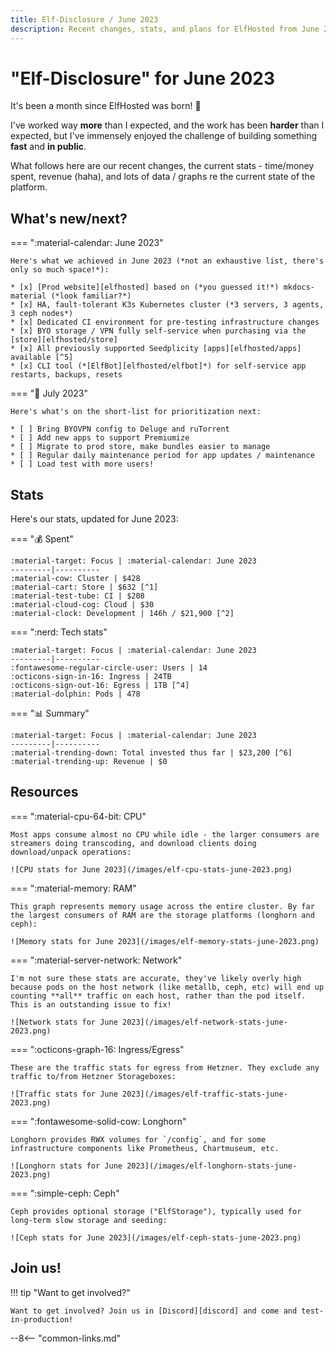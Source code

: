 ```yaml
---
title: Elf-Disclosure / June 2023
description: Recent changes, stats, and plans for ElfHosted from June 2023
---
```


# "Elf-Disclosure" for June 2023

It's been a month since ElfHosted was born! :baby:

I've worked way **more** than I expected, and the work has been **harder** than I expected, but I've immensely enjoyed the challenge of building something **fast** and **in public**.

What follows here are our recent changes, the current stats - time/money spent, revenue (haha), and lots of data / graphs re the current state of the platform.

<!-- more -->

## What's new/next?

=== ":material-calendar: June 2023"

    Here's what we achieved in June 2023 (*not an exhaustive list, there's only so much space!*):

    * [x] [Prod website][elfhosted] based on (*you guessed it!*) mkdocs-material (*look familiar?*)
    * [x] HA, fault-tolerant K3s Kubernetes cluster (*3 servers, 3 agents, 3 ceph nodes*)
    * [x] Dedicated CI environment for pre-testing infrastructure changes
    * [x] BYO storage / VPN fully self-service when purchasing via the [store][elfhosted/store]
    * [x] All previously supported Seedplicity [apps][elfhosted/apps] available [^5]
    * [x] CLI tool (*[ElfBot][elfhosted/elfbot]*) for self-service app restarts, backups, resets

=== ":dart: July 2023"

    Here's what's on the short-list for prioritization next:

    * [ ] Bring BYOVPN config to Deluge and ruTorrent
    * [ ] Add new apps to support Premiumize
    * [ ] Migrate to prod store, make bundles easier to manage
    * [ ] Regular daily maintenance period for app updates / maintenance
    * [ ] Load test with more users!

## Stats

Here's our stats, updated for June 2023:

=== ":moneybag: Spent"

    :material-target: Focus | :material-calendar: June 2023 
    ---------|----------
    :material-cow: Cluster | $428
    :material-cart: Store | $632 [^1]
    :material-test-tube: CI | $208 
    :material-cloud-cog: Cloud | $30 
    :material-clock: Development | 146h / $21,900 [^2]

=== ":nerd: Tech stats"

    :material-target: Focus | :material-calendar: June 2023 
    ---------|----------
    :fontawesome-regular-circle-user: Users | 14
    :octicons-sign-in-16: Ingress | 24TB
    :octicons-sign-out-16: Egress | 1TB [^4]
    :material-dolphin: Pods | 478

=== ":bar_chart: Summary"

    :material-target: Focus | :material-calendar: June 2023 
    ---------|---------- 
    :material-trending-down: Total invested thus far | $23,200 [^6]
    :material-trending-up: Revenue | $0 

## Resources

=== ":material-cpu-64-bit: CPU"

    Most apps consume almost no CPU while idle - the larger consumers are streamers doing transcoding, and download clients doing download/unpack operations:

    ![CPU stats for June 2023](/images/elf-cpu-stats-june-2023.png)

=== ":material-memory: RAM"

    This graph represents memory usage across the entire cluster. By far the largest consumers of RAM are the storage platforms (longhorn and ceph):

    ![Memory stats for June 2023](/images/elf-memory-stats-june-2023.png)

=== ":material-server-network: Network"

    I'm not sure these stats are accurate, they've likely overly high because pods on the host network (like metallb, ceph, etc) will end up counting **all** traffic on each host, rather than the pod itself. This is an outstanding issue to fix!

    ![Network stats for June 2023](/images/elf-network-stats-june-2023.png)

=== ":octicons-graph-16: Ingress/Egress"

    These are the traffic stats for egress from Hetzner. They exclude any traffic to/from Hetzner Storageboxes:

    ![Traffic stats for June 2023](/images/elf-traffic-stats-june-2023.png)

=== ":fontawesome-solid-cow: Longhorn"

    Longhorn provides RWX volumes for `/config`, and for some infrastructure components like Prometheus, Chartmuseum, etc.

    ![Longhorn stats for June 2023](/images/elf-longhorn-stats-june-2023.png)

=== ":simple-ceph: Ceph"

    Ceph provides optional storage ("ElfStorage"), typically used for long-term slow storage and seeding:

    ![Ceph stats for June 2023](/images/elf-ceph-stats-june-2023.png)

## Join us!

!!! tip "Want to get involved?"

    Want to get involved? Join us in [Discord][discord] and come and test-in-production!

[^1]: Much of this is yearly fees for Wordpress plugins
[^2]: Yes, that's a **lot**! This is the opportunity cost, over a month, of focusing on ElfHosted rather than billable consulting work!
[^3]: Total spend includes yearly payments for Wordpress plugins, etc
[^4]: Low egress is good, because ingress is always free, but Hetzner charges for egress after 20TB!
[^5]: Except Minio, which we're not bringing back!
[^6]: All moneyz are in US dollarz!

--8<-- "common-links.md"